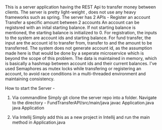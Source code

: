 This is a server application having the REST Api to transfer money between clients.
The server is pretty light-weight , does not use any heavy frameworks such as spring.
The server has 2 APIs - 
Register an account
Transfer a specific amount between 2 accounts
An account can be registsred with an inital starting balance. If not starting balance is mentioned, 
the starting balance is initialized to 0.
For registration, the inputs to the system are account ids and starting balance.
For fund transfer, the input are the account id to transfer from, transfer to and the amount to be transferred.
The system does not generate account id, as the assumption made here is that would be done by a seperate 
microservice which is beyond the scope of this problem.
The data is maintained in memory, which is basically a hashmap between account ids and their current 
balances.
I've used Semaphores as mutex locks while transfering or registering an account, to avoid 
race conditions in a multi-threaded environment and maintaining consistency.

How to start the Server - 
1. Via commandline
	Simply git clone the server repo into a folder.
	Navigate to the directory - FundTransferAPI/src/main/java
	javac Application.java
	java Application

2. Via Intellij
	Simply add this as a new project in Intellij and run the main method in Application.java

   